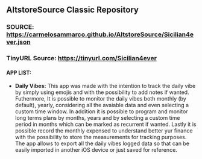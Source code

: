 ## AltstoreSource Classic Repository

### SOURCE: https://carmelosammarco.github.io/AltstoreSource/Sicilian4ever.json
### TinyURL Source: https://tinyurl.com/Sicilian4ever

#### APP LIST:
- **Daily Vibes:** This app was made with the intention to track the daily vibe by simply using emojis and with the possibility to add notes if wanted. Futhermore, It is possible to monitor the daily vibes both monthly (by default), yearly, considering all the avaiable data and even selecting a custom time window. In addition it is possible to program and monitor long terms plans by months, years and by selecting a custom time period in months which can be marked as recurrent if wanted. Lastly it is possible record the monthly expensed to understand better yur finance with the possibility to store the measurements for tracking purposes. The app allows to export all the daily vibes logged data so that can be easily imported in another iOS device or just saved for reference.
